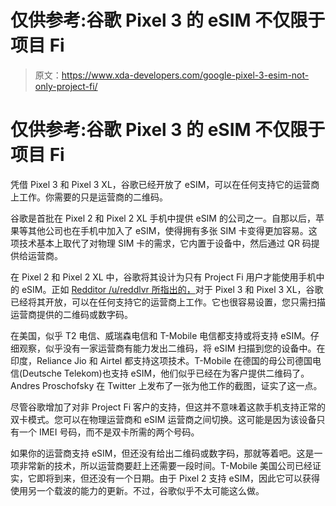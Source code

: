 # 仅供参考:谷歌 Pixel 3 的 eSIM 不仅限于项目 Fi

> 原文：<https://www.xda-developers.com/google-pixel-3-esim-not-only-project-fi/>

# 仅供参考:谷歌 Pixel 3 的 eSIM 不仅限于项目 Fi

凭借 Pixel 3 和 Pixel 3 XL，谷歌已经开放了 eSIM，可以在任何支持它的运营商上工作。你需要的只是运营商的二维码。

谷歌是首批在 Pixel 2 和 Pixel 2 XL 手机中提供 eSIM 的公司之一。自那以后，苹果等其他公司也在手机中加入了 eSIM，使得拥有多张 SIM 卡变得更加容易。这项技术基本上取代了对物理 SIM 卡的需求，它内置于设备中，然后通过 QR 码提供给运营商。

在 Pixel 2 和 Pixel 2 XL 中，谷歌将其设计为只有 Project Fi 用户才能使用手机中的 eSIM。正如 [Redditor /u/reddlvr 所指出的，](https://www.reddit.com/r/GooglePixel/comments/9pmgvl/fyi_pixel_3_supports_esim_from_any_carrier_that/)对于 Pixel 3 和 Pixel 3 XL，谷歌已经将其开放，可以在任何支持它的运营商上工作。它也很容易设置，您只需扫描运营商提供的二维码或数字码。

在美国，似乎 T2 电信、威瑞森电信和 T-Mobile 电信都支持或将支持 eSIM。仔细观察，似乎没有一家运营商有能力发出二维码，将 eSIM 扫描到您的设备中。在印度，Reliance Jio 和 Airtel 都支持这项技术。T-Mobile 在德国的母公司德国电信(Deutsche Telekom)也支持 eSIM，他们似乎已经在为客户提供二维码了。Andres Proschofsky 在 Twitter 上发布了一张为他工作的截图，证实了这一点。

尽管谷歌增加了对非 Project Fi 客户的支持，但这并不意味着这款手机支持正常的双卡模式。您可以在物理运营商和 eSIM 运营商之间切换。这可能是因为该设备只有一个 IMEI 号码，而不是双卡所需的两个号码。

如果你的运营商支持 eSIM，但还没有给出二维码或数字码，那就等着吧。这是一项非常新的技术，所以运营商要赶上还需要一段时间。T-Mobile 美国公司已经证实，它即将到来，但还没有一个日期。由于 Pixel 2 支持 eSIM，因此它可以获得使用另一个载波的能力的更新。不过，谷歌似乎不太可能这么做。